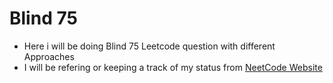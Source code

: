 # Blind 75

* Here i will be doing Blind 75 Leetcode question with different Approaches
* I will be refering or keeping a track of my status from [NeetCode Website](https://neetcode.io/practice)